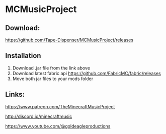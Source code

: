 # MCMusicProject

## Download: 
https://github.com/Tape-Dispenser/MCMusicProject/releases

## Installation
  1. Download .jar file from the link above
  2. Download latest fabric api https://github.com/FabricMC/fabric/releases
  3. Move both jar files to your mods folder

## Links:

https://www.patreon.com/TheMinecraftMusicProject

http://discord.io/minecraftmusic

https://www.youtube.com/@goldeagleproductions
